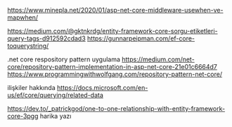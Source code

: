 ﻿https://www.minepla.net/2020/01/asp-net-core-middleware-usewhen-ve-mapwhen/


https://medium.com/@gktnkrdg/entity-framework-core-sorgu-etiketleri-query-tags-d912592cdad3
https://gunnarpeipman.com/ef-core-toquerystring/


.net core respository pattern uygulama 
https://medium.com/net-core/repository-pattern-implementation-in-asp-net-core-21e01c6664d7
https://www.programmingwithwolfgang.com/repository-pattern-net-core/

ilişkiler hakkında 
https://docs.microsoft.com/en-us/ef/core/querying/related-data

https://dev.to/_patrickgod/one-to-one-relationship-with-entity-framework-core-3pgg   harika yazı 